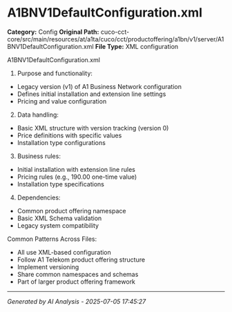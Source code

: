 # A1BNV1DefaultConfiguration.xml

**Category:** Config
**Original Path:** cuco-cct-core/src/main/resources/at/a1ta/cuco/cct/productoffering/a1bn/v1/server/A1BNV1DefaultConfiguration.xml
**File Type:** XML configuration

A1BNV1DefaultConfiguration.xml
1. Purpose and functionality:
- Legacy version (v1) of A1 Business Network configuration
- Defines initial installation and extension line settings
- Pricing and value configuration

2. Data handling:
- Basic XML structure with version tracking (version 0)
- Price definitions with specific values
- Installation type configurations

3. Business rules:
- Initial installation with extension line rules
- Pricing rules (e.g., 190.00 one-time value)
- Installation type specifications

4. Dependencies:
- Common product offering namespace
- Basic XML Schema validation
- Legacy system compatibility

Common Patterns Across Files:
- All use XML-based configuration
- Follow A1 Telekom product offering structure
- Implement versioning
- Share common namespaces and schemas
- Part of larger product offering framework

---
*Generated by AI Analysis - 2025-07-05 17:45:27*
